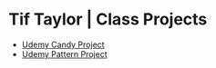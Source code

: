# Tif Taylor | Class Projects

- [Udemy Candy Project](./udemy_candy/)
- [Udemy Pattern Project](./udemy_pattern/)
